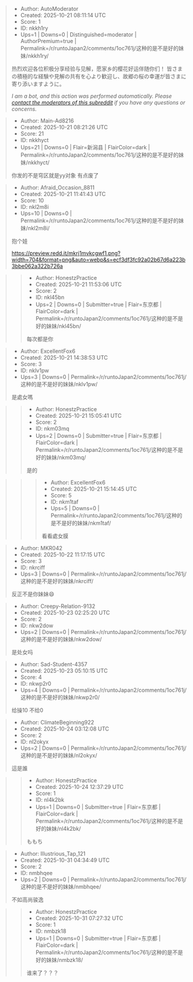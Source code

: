 > - Author: AutoModerator
> - Created: 2025-10-21 08:11:14 UTC
> - Score: 1
> - ID: nkkh1ry
> - Ups=1 | Downs=0 | Distinguished=moderator | AuthorPremium=true | Permalink=/r/runtoJapan2/comments/1oc761j/这种的是不是好的妹妹/nkkh1ry/
>
> 热烈欢迎各位积极分享经验与见解，愿家乡的樱花好运伴随你们！
> 皆さまの積極的な経験や見解の共有を心より歓迎し、故郷の桜の幸運が皆さまに寄り添いますように。
> 
> *I am a bot, and this action was performed automatically. Please [contact the moderators of this subreddit](/message/compose/?to=/r/runtoJapan2) if you have any questions or concerns.*

> - Author: Main-Ad8216
> - Created: 2025-10-21 08:21:26 UTC
> - Score: 21
> - ID: nkkhyct
> - Ups=21 | Downs=0 | Flair=新潟县 | FlairColor=dark | Permalink=/r/runtoJapan2/comments/1oc761j/这种的是不是好的妹妹/nkkhyct/
>
> 你发的不是穹区就是yy对象 有点废了

> - Author: Afraid_Occasion_8811
> - Created: 2025-10-21 11:41:43 UTC
> - Score: 10
> - ID: nkl2m8i
> - Ups=10 | Downs=0 | Permalink=/r/runtoJapan2/comments/1oc761j/这种的是不是好的妹妹/nkl2m8i/
>
> 抱个娃
> 
> https://preview.redd.it/mkrj1mvkcgwf1.png?width=704&format=png&auto=webp&s=ecf3df3fc92a02b67d6a223b3bbe062a322b726a

>> - Author: HonestzPractice
>> - Created: 2025-10-21 11:53:06 UTC
>> - Score: 2
>> - ID: nkl45bn
>> - Ups=2 | Downs=0 | Submitter=true | Flair=东京都 | FlairColor=dark | Permalink=/r/runtoJapan2/comments/1oc761j/这种的是不是好的妹妹/nkl45bn/
>>
>> 每次都是你

> - Author: ExcellentFox6
> - Created: 2025-10-21 14:38:53 UTC
> - Score: 3
> - ID: nklv1pw
> - Ups=3 | Downs=0 | Permalink=/r/runtoJapan2/comments/1oc761j/这种的是不是好的妹妹/nklv1pw/
>
> 是處女嗎

>> - Author: HonestzPractice
>> - Created: 2025-10-21 15:05:41 UTC
>> - Score: 2
>> - ID: nkm03mq
>> - Ups=2 | Downs=0 | Submitter=true | Flair=东京都 | FlairColor=dark | Permalink=/r/runtoJapan2/comments/1oc761j/这种的是不是好的妹妹/nkm03mq/
>>
>> 是的

>>> - Author: ExcellentFox6
>>> - Created: 2025-10-21 15:14:45 UTC
>>> - Score: 5
>>> - ID: nkm1taf
>>> - Ups=5 | Downs=0 | Permalink=/r/runtoJapan2/comments/1oc761j/这种的是不是好的妹妹/nkm1taf/
>>>
>>> 看看處女膜

> - Author: MKR042
> - Created: 2025-10-22 11:17:15 UTC
> - Score: 3
> - ID: nkrciff
> - Ups=3 | Downs=0 | Permalink=/r/runtoJapan2/comments/1oc761j/这种的是不是好的妹妹/nkrciff/
>
> 反正不是你妹妹😄

> - Author: Creepy-Relation-9132
> - Created: 2025-10-23 02:25:20 UTC
> - Score: 2
> - ID: nkw2dow
> - Ups=2 | Downs=0 | Permalink=/r/runtoJapan2/comments/1oc761j/这种的是不是好的妹妹/nkw2dow/
>
> 是处女吗

> - Author: Sad-Student-4357
> - Created: 2025-10-23 05:10:15 UTC
> - Score: 4
> - ID: nkwp2r0
> - Ups=4 | Downs=0 | Permalink=/r/runtoJapan2/comments/1oc761j/这种的是不是好的妹妹/nkwp2r0/
>
> 给操10 不给0

> - Author: ClimateBeginning922
> - Created: 2025-10-24 03:12:08 UTC
> - Score: 2
> - ID: nl2okyx
> - Ups=2 | Downs=0 | Permalink=/r/runtoJapan2/comments/1oc761j/这种的是不是好的妹妹/nl2okyx/
>
> 這是誰

>> - Author: HonestzPractice
>> - Created: 2025-10-24 12:37:29 UTC
>> - Score: 1
>> - ID: nl4k2bk
>> - Ups=1 | Downs=0 | Submitter=true | Flair=东京都 | FlairColor=dark | Permalink=/r/runtoJapan2/comments/1oc761j/这种的是不是好的妹妹/nl4k2bk/
>>
>>  ももち

> - Author: Illustrious_Tap_121
> - Created: 2025-10-31 04:34:49 UTC
> - Score: 2
> - ID: nmbhqee
> - Ups=2 | Downs=0 | Permalink=/r/runtoJapan2/comments/1oc761j/这种的是不是好的妹妹/nmbhqee/
>
> 不如高尚骏逸

>> - Author: HonestzPractice
>> - Created: 2025-10-31 07:27:32 UTC
>> - Score: 1
>> - ID: nmbzk18
>> - Ups=1 | Downs=0 | Submitter=true | Flair=东京都 | FlairColor=dark | Permalink=/r/runtoJapan2/comments/1oc761j/这种的是不是好的妹妹/nmbzk18/
>>
>> 谁来了？？？
